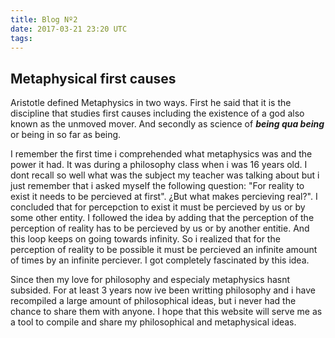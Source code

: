 ```yaml
---
title: Blog Nº2
date: 2017-03-21 23:20 UTC
tags:
---
```


<h2><b>Metaphysical first causes</b></h2>

<p>Aristotle defined Metaphysics in two ways. First he said that it is the discipline that studies first causes including the existence of a god also known as the unmoved mover. And secondly as science of <i><b>being qua being</b></i> or being in so far as being.</p>

<p>I remember the first time i comprehended what metaphysics was and the power it had. It was during a philosophy class when i was 16 years old. I dont recall so well what was the subject my teacher was talking about but i just remember that i asked myself the following question: "For reality to exist it needs to be percieved at first". ¿But what makes percieving real?". I concluded that for percepction to exist it must be percieved by us or by some other entity. I followed the idea by adding that the perception of the perception of reality has to be percieved by us or by another entitie. And this loop keeps on going towards infinity. So i realized that for the perception of reality to be possible it must be percieved an infinite amount of times by an infinite perciever. I got completely fascinated by this idea.</p>

<p>Since then my love for philosophy and especialy metaphysics hasnt subsided. For at least 3 years now ive been writting philosophy and i have recompiled a large amount of philosophical ideas, but i never had the chance to share them with anyone. I hope that this website will serve me as a tool to compile and share my philosophical and metaphysical ideas.</p>